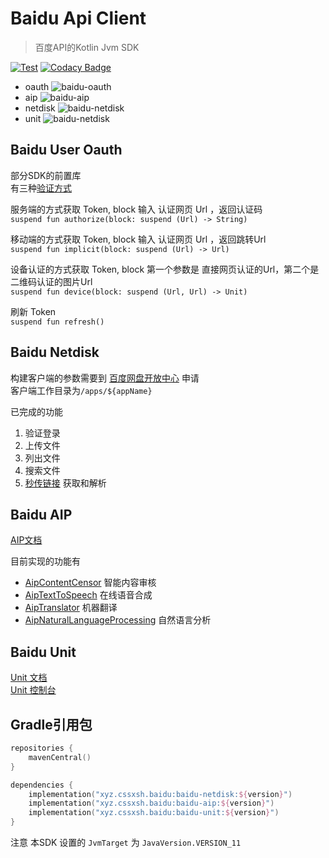 # Baidu Api Client

> 百度API的Kotlin Jvm SDK

[![Test](https://github.com/cssxsh/baidu-client/actions/workflows/Test.yml/badge.svg)](https://github.com/cssxsh/baidu-client/actions/workflows/Test.yml)
[![Codacy Badge](https://app.codacy.com/project/badge/Grade/9d86fd8a8c81490b94107f03df1dac5b)](https://www.codacy.com/gh/cssxsh/baidu-client/dashboard?utm_source=github.com&amp;utm_medium=referral&amp;utm_content=cssxsh/baidu-client&amp;utm_campaign=Badge_Grade)

*   oauth ![baidu-oauth](https://img.shields.io/maven-central/v/xyz.cssxsh.baidu/baidu-oauth)
*   aip ![baidu-aip](https://img.shields.io/maven-central/v/xyz.cssxsh.baidu/baidu-aip)
*   netdisk ![baidu-netdisk](https://img.shields.io/maven-central/v/xyz.cssxsh.baidu/baidu-netdisk)
*   unit ![baidu-netdisk](https://img.shields.io/maven-central/v/xyz.cssxsh.baidu/baidu-unit)

## Baidu User Oauth

部分SDK的前置库  
有三种[验证方式](https://developer.baidu.com/wiki/index.php?title=docs/oauth/application)

服务端的方式获取 Token, block 输入 认证网页 Url ，返回认证码  
`suspend fun authorize(block: suspend (Url) -> String)`

移动端的方式获取 Token, block 输入 认证网页 Url ，返回跳转Url  
`suspend fun implicit(block: suspend (Url) -> Url)`

设备认证的方式获取 Token, block 第一个参数是 直接网页认证的Url，第二个是 二维码认证的图片Url  
`suspend fun device(block: suspend (Url, Url) -> Unit)`

刷新 Token  
`suspend fun refresh()`

## Baidu Netdisk

构建客户端的参数需要到 [百度网盘开放中心](https://pan.baidu.com/union/apply) 申请  
客户端工作目录为`/apps/${appName}`

已完成的功能

1.  验证登录
2.  上传文件
3.  列出文件
4.  搜索文件
5.  [秒传链接](https://zhuanlan.zhihu.com/p/356900770) 获取和解析

## Baidu AIP

[AIP文档](https://ai.baidu.com/ai-doc)

目前实现的功能有

*   [AipContentCensor](baidu-aip/src/main/kotlin/xyz/cssxsh/baidu/aip/AipContentCensor.kt) 智能内容审核
*   [AipTextToSpeech](baidu-aip/src/main/kotlin/xyz/cssxsh/baidu/aip/AipTextToSpeech.kt) 在线语音合成
*   [AipTranslator](baidu-aip/src/main/kotlin/xyz/cssxsh/baidu/aip/AipTranslator.kt) 机器翻译
*   [AipNaturalLanguageProcessing](baidu-aip/src/main/kotlin/xyz/cssxsh/baidu/aip/AipNaturalLanguageProcessing.kt) 自然语言分析

## Baidu Unit

[Unit 文档](https://ai.baidu.com/ai-doc/UNIT/Lkipmh0tz)  
[Unit 控制台](https://ai.baidu.com/unit/v2)

## Gradle引用包

```kotlin
repositories {
    mavenCentral()
}

dependencies {
    implementation("xyz.cssxsh.baidu:baidu-netdisk:${version}")
    implementation("xyz.cssxsh.baidu:baidu-aip:${version}")
    implementation("xyz.cssxsh.baidu:baidu-unit:${version}")
}
```

注意 本SDK 设置的 `JvmTarget` 为 `JavaVersion.VERSION_11`
